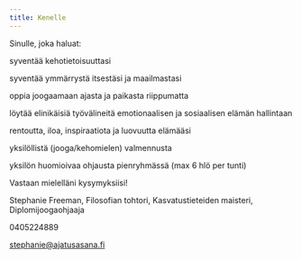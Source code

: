```yaml
---
title: Kenelle
---
```


Sinulle, joka haluat:
  
syventää kehotietoisuuttasi

syventää ymmärrystä itsestäsi ja maailmastasi

oppia joogaamaan ajasta ja paikasta riippumatta

löytää elinikäisiä työvälineitä emotionaalisen ja sosiaalisen elämän hallintaan

rentoutta, iloa, inspiraatiota ja luovuutta elämääsi

yksilöllistä (jooga/kehomielen) valmennusta 

yksilön huomioivaa ohjausta pienryhmässä (max 6 hlö per tunti)


Vastaan mielelläni kysymyksiisi!

Stephanie Freeman, Filosofian tohtori, Kasvatustieteiden maisteri, Diplomijoogaohjaaja

0405224889

[stephanie@ajatusasana.fi](mailto:stephanie@ajatusasana.fi)
